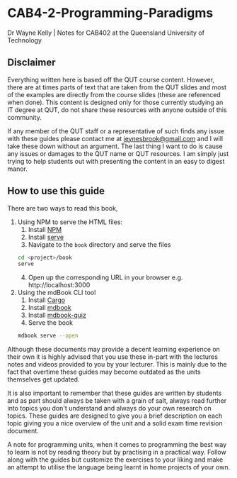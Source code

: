 # CAB4-2-Programming-Paradigms
Dr Wayne Kelly | Notes for CAB402 at the Queensland University of Technology

## Disclaimer
Everything written here is based off the QUT course content. However, there are at times parts of text that are taken from the QUT slides and most of the examples are directly from the course slides (these are referenced when done). This content is designed only for those currently studying an IT degree at QUT, do not share these resources with anyone outside of this community. 

If any member of the QUT staff or a representative of such finds any issue with these guides please contact me at jeynesbrook@gmail.com and I will take these down without an argument. The last thing I want to do is cause any issues or damages to the QUT name or QUT resources. I am simply just trying to help students out with presenting the content in an easy to digest manor.

## How to use this guide
There are two ways to read this book,
1. Using NPM to serve the HTML files:
    1. Install [NPM](https://docs.npmjs.com/cli/v7/configuring-npm/install)
    2. Install [serve](https://www.npmjs.com/package/serve)
    3. Navigate to the `book` directory and serve the files
    ```bash
    cd <project>/book
    serve
    ```
    4. Open up the corresponding URL in your browser e.g. http://localhost:3000 
2. Using the mdBook CLI tool
    1. Install [Cargo](https://doc.rust-lang.org/cargo/getting-started/installation.html) 
    2. Install [mdbook](https://rust-lang.github.io/mdBook/guide/installation.html)
    2. Install [mdbook-quiz](https://github.com/cognitive-engineering-lab/mdbook-quiz)
    3. Serve the book
    ```bash
    mdbook serve --open
    ```

Although these documents may provide a decent learning experience on their own it is highly advised that you use these in-part with the lectures notes and videos provided to you by your lecturer. This is mainly due to the fact that overtime these guides may become outdated as the units themselves get updated.

It is also important to remember that these guides are written by students and as part should always be taken with a grain of salt, always read further into topics you don't understand and always do your own research on topics. These guides are designed to give you a brief description on each topic giving you a nice overview of the unit and a solid exam time revision document.

A note for programming units, when it comes to programming the best way to learn is not by reading theory but by practising in a practical way. Follow along with the guides but customize the exercises to your liking and make an attempt to utilise the language being learnt in home projects of your own.
